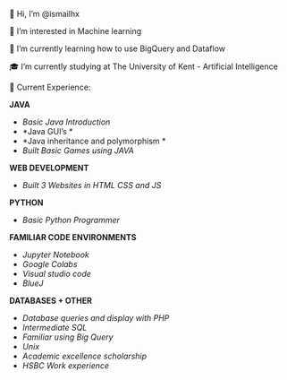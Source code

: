 👋 Hi, I’m @ismailhx

👀 I’m interested in Machine learning 

🌱 I’m currently learning how to use BigQuery and Dataflow

🎓 I’m currently studying at The University of Kent - Artificial Intelligence

📝 Current Experience:

**JAVA**
* *Basic Java Introduction*
* *Java GUI’s *
* *Java inheritance and polymorphism *
* *Built Basic Games using JAVA* 


**WEB DEVELOPMENT**
* *Built 3 Websites in HTML CSS and JS* 


**PYTHON**
* *Basic Python Programmer* 


**FAMILIAR CODE ENVIRONMENTS**
* *Jupyter Notebook*
* *Google Colabs*
* *Visual studio code*
* *BlueJ*


**DATABASES + OTHER**
* *Database queries and display with PHP*
* *Intermediate SQL*
* *Familiar using Big Query*
* *Unix*
* *Academic excellence scholarship*
* *HSBC Work experience* 



<!---
ismailhx/ismailhx is a ✨ special ✨ repository because its `README.md` (this file) appears on your GitHub profile.
You can click the Preview link to take a look at your changes.
--->
